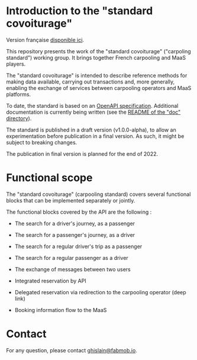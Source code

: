 # Introduction to the "standard covoiturage"

Version française [disponible ici](./README.fr.md).

This repository presents the work of the "standard covoiturage" ("carpoling 
standard") working group. It brings together French carpooling and MaaS 
players.
 
The "standard covoiturage" is intended to describe reference methods for 
making data available, carrying out transactions and, more generally, enabling 
the exchange of services between carpooling operators and MaaS platforms.

To date, the standard is based on an
[OpenAPI specification](./standard-carpooling_openapi.yaml).
Additional documentation is currently being written (see the
[README of the "doc" directory](./doc/README.md)).

The standard is published in a draft version (v1.0.0-alpha), to allow an 
experimentation before publication in a final version. As such, it might be 
subject to breaking changes.

The publication in final version is planned for the end of 2022.

# Functional scope

The "standard covoiturage" (carpooling standard)  covers several functional 
blocks that can be implemented separately or jointly.

The functional blocks covered by the API are the following :

* The search for a driver's journey, as a passenger
* The search for a passenger's journey, as a driver
* The search for a regular driver's trip as a passenger
* The search for a regular passenger as a driver

* The exchange of messages between two users
* Integrated reservation by API
* Delegated reservation via redirection to the carpooling operator (deep link)
* Booking information flow to the MaaS

# Contact

For any question, please contact
[ghislain@fabmob.io](mailto:ghislain@fabmob.io).
